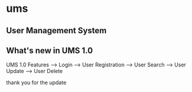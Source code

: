 # ums
User Management System
---------------------------------
What's new in UMS 1.0
---------------------------------

UMS 1.0 Features
--> Login
--> User Registration
--> User Search
--> User Update
--> User Delete


thank you for the update

